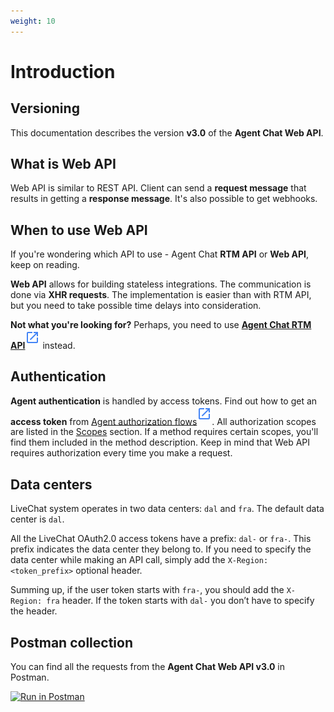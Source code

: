 ```yaml
---
weight: 10
---
```


# Introduction

## Versioning

This documentation describes the version **v3.0** of the **Agent Chat Web API**.

## What is Web API
Web API is similar to REST API. Client can send a **request message** that results in getting a **response message**. It's also possible to get webhooks. 

## When to use Web API
If you're wondering which API to use - Agent Chat **RTM API** or **Web API**, keep on reading.

**Web API** allows for building stateless integrations. The communication is done via **XHR requests**. The implementation is easier than with RTM API, but you need to take possible time delays into consideration.

**Not what you're looking for?** Perhaps, you need to use [**Agent Chat RTM API**](../agent-chat-rtm-api)<sup>[![LiveChat Link](link.svg)](../agent-chat-rtm-api)</sup> instead.


## Authentication

**Agent authentication** is handled by access tokens. Find out how to get an **access token** from [Agent authorization flows](../authorization/#agent-authorization-flows)<sup>[![LiveChat Link](link.svg)](../authorization/#agent-authorization-flows)</sup>. All authorization scopes are listed in the [Scopes](#scopes) section. If a method requires certain scopes, you'll find them included in the method description. Keep in mind that Web API requires authorization every time you make a request.

## Data centers

LiveChat system operates in two data centers: `dal` and `fra`. The default data center is `dal`.

All the LiveChat OAuth2.0 access tokens have a prefix: `dal-` or `fra-`. This prefix indicates the data center they belong to. If you need to specify the data center while making an API call, simply add the `X-Region: <token_prefix>` optional header.

Summing up, if the user token starts with `fra-`, you should add the `X-Region: fra` header. If the token starts with `dal-` you don’t have to specify the header.

## Postman collection

You can find all the requests from the **Agent Chat Web API v3.0** in Postman.

[![Run in Postman](https://run.pstmn.io/button.svg)](https://app.getpostman.com/run-collection/c44c78bef060739c9c88)


